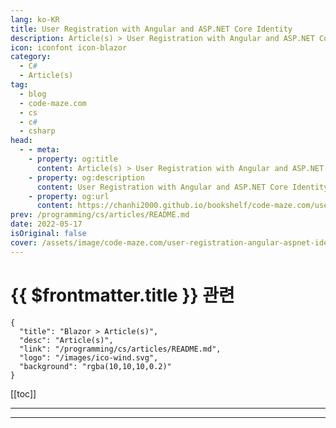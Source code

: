 ```yaml
---
lang: ko-KR
title: User Registration with Angular and ASP.NET Core Identity
description: Article(s) > User Registration with Angular and ASP.NET Core Identity
icon: iconfont icon-blazor
category: 
  - C#
  - Article(s)
tag: 
  - blog
  - code-maze.com
  - cs
  - c#
  - csharp
head:  
  - - meta:
    - property: og:title
      content: Article(s) > User Registration with Angular and ASP.NET Core Identity
    - property: og:description
      content: User Registration with Angular and ASP.NET Core Identity
    - property: og:url
      content: https://chanhi2000.github.io/bookshelf/code-maze.com/user-registration-angular-aspnet-identity.html
prev: /programming/cs/articles/README.md
date: 2022-05-17
isOriginal: false
cover: /assets/image/code-maze.com/user-registration-angular-aspnet-identity/banner.png
---
```


# {{ $frontmatter.title }} 관련

```component VPCard
{
  "title": "Blazor > Article(s)",
  "desc": "Article(s)",
  "link": "/programming/cs/articles/README.md",
  "logo": "/images/ico-wind.svg",
  "background": "rgba(10,10,10,0.2)"
}
```

[[toc]]

---

<SiteInfo
  name="User Registration with Angular and ASP.NET Core Identity"
  desc="Let's learn how to create User Registration with Angular and ASP.NET Core Identity. We are going to use the Web API for the server app."
  url="https://code-maze.com/user-registration-angular-aspnet-identity/"
  logo="/assets/image/code-maze.com/favicon.png"
  preview="/assets/image/code-maze.com/user-registration-angular-aspnet-identity/banner.png"/>

<!-- TODO: 작성 -->

---

<TagLinks />